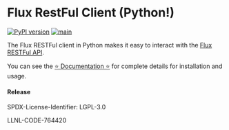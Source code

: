 # Flux RestFul Client (Python!)

[![PyPI version](https://badge.fury.io/py/flux-restful-client.svg)](https://badge.fury.io/py/flux-restful-client)
[![main](https://github.com/flux-framework/flux-restful-api/actions/workflows/python-tests.yml/badge.svg)](https://github.com/flux-framework/flux-restful-api/actions/workflows/python-tests.yml)

The Flux RESTFul client in Python makes it easy to interact with the [Flux RESTFul API](https://github.com/flux-framework/flux-restful-api).

You can see the [⭐️ Documentation ⭐️](https://flux-framework.org/flux-restful-api/getting_started/user-guide.html) for complete details
for installation and usage.

#### Release

SPDX-License-Identifier: LGPL-3.0

LLNL-CODE-764420
